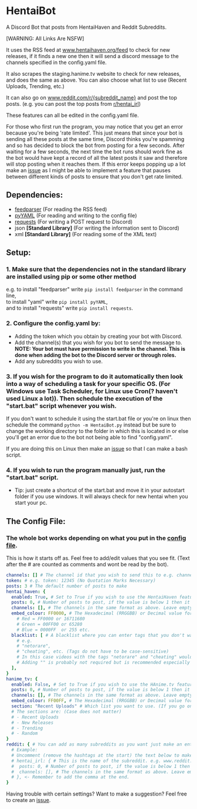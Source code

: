 # HentaiBot
 A Discord Bot that posts from HentaiHaven and Reddit Subreddits.

\[WARNING: All Links Are NSFW]

It uses the RSS feed at www.hentaihaven.org/feed to check for new releases, if it finds a new one then it will send a discord message to the channels specified in the config.yaml file.

It also scrapes the staging.hanime.tv website to check for new releases, and does the same as above. You can also choose what list to use (Recent Uploads, Trending, etc.)

It can also go on www.reddit.com/r/{subreddit_name} and post the top posts. (e.g. you can post the top posts from [r/hentai_irl](https://www.reddit.com/r/hentai_irl))

These features can all be edited in the config.yaml file.

For those who first run the program, you may notice that you get an error because you're being 'rate limited'. This just means that since your bot is sending all these posts at the same time, Discord thinks you're spamming and so has decided to block the bot from posting for a few seconds. After waiting for a few seconds, the next time the bot runs should work fine as the bot would have kept a record of all the latest posts it saw and therefore will stop posting when it reaches them.
If this error keeps popping up a lot make an [issue](https://github.com/HiruNya/HentaiBot/issues) as I might be able to implement a feature that pauses between different kinds of posts to ensure that you don't get rate limited.

## Dependencies:
- [feedparser](https://github.com/kurtmckee/feedparser)  (For reading the RSS feed)
- [pyYAML](https://github.com/yaml/pyyaml)  (For reading and writing to the config file)
- [requests](http://python-requests.org)  (For writing a POST request to Discord)
- json <b>\[Standard Library]</b>  (For writing the information sent to Discord)
- xml <b>\[Standard Library]</b>  (For reading some of the XML text)

## Setup:
### 1. Make sure that the dependencies not in the standard library are installed using <b>pip</b> or some other method<br>
e.g.
  to install "feedparser" write ```pip install feedparser``` in the command line,<br>
  to install "yaml" write ```pip install pyYAML```,<br>
  and to install "requests" write ```pip install requests```.<p>
### 2. Configure the config.yaml by:
  * Adding the token which you obtain by creating your bot with Discord.
  * Add the channel(s) that you wish for you bot to send the message to.
    <b>NOTE: Your bot must have permission to write in the channel. This is done when adding the bot to the Discord server or through roles.</b>
  * Add any subreddits you wish to use.<p>
### 3. If you wish for the program to do it automatically then look into a way of scheduling a task for your specific OS. (For Windows use Task Scheduler, for Linux use Cron(? haven't used Linux a lot)). Then schedule the execution of the "start.bat" script whenever you wish.<p>
If you don't want to schedule it using the start.bat file or you're on linux then schedule the command ``python -m HentaiBot.py`` instead but be sure to change the working directory to the folder in which this is located in or else you'll get an error due to the bot not being able to find "config.yaml".
 
If you are doing this on Linux then make an [issue](https://github.com/HiruNya/HentaiBot/issues) so that I can make a bash script.
### 4. If you wish to run the program manually just, run the "start.bat" script.
- Tip: just create a shortcut of the start.bat and move it in your autostart folder if you use windows. It will always check for new hentai when you start your pc.

## The Config File:
### The whole bot works depending on what you put in the [config file](https://github.com/HiruNya/HentaiBot/blob/master/config.yaml).
This is how it starts off as. Feel free to add/edit values that you see fit.
(Text after the # are counted as comments and wont be read by the bot).
```yaml
channels: [] # The channel id that you wish to send this to e.g. channels: ['12345', '64789'] (Quotation Marks Necessary)
token: # e.g. token: 12345 (No Quotation Marks Necessary)
posts: 3 # The default number of posts to make
hentai_haven: {
  enabled: True, # Set to True if you wish to use the HentaiHaven feature
  posts: 0, # Number of posts to post, if the value is below 1 then it will use the default post number
  channels: [], # The channels in the same format as above. Leave empty if you wish to use the same channels.
  embed_colour: FF0000, # The Hexadecimal (RRGGBB) or Decimal value for the embed colour of the post. (Red by default)
    # Red = FF0000 or 16711680
    # Green = 00FF00 or 65280
    # Blue = 0000FF  or 255 etc.
  blacklist: [ # A blacklist where you can enter tags that you don't want to appear
    # e.g.
    # "netorare",
    # "cheating", etc. (Tags do not have to be case-sensitive)
    # In this case videos with the tags "netorare" and "cheating" would not be posted.
    # Adding "" is probably not required but is recommended especially if you want to block a tag like "Big Boobs", which has a space in the middle.
  ],
}
hanime_tv: {
  enabled: False, # Set to True if you wish to use the HAnime.tv feature
  posts: 0, # Number of posts to post, if the value is below 1 then it will use the default post number
  channels: [], # The channels in the same format as above. Leave empty if you wish to use the same channels.
  embed_colour: FF00FF, # The Hexadecimal (RRGGBB) or Decimal value for the embed colour of the post. (Purple by default)
  section: "Recent Uploads" # Which list you want to use. (If you go on the site, you will see multiple lists.)
  # The sections are: (Case does not matter)
  # - Recent Uploads
  # - New Releases
  # - Trending
  # - Random
}
reddit: { # You can add as many subreddits as you want just make an entry using the template below.  
  # Example:
  # Uncomment (remove the hashtags at the start) the text below to make the bot post reddit.com/r/hentai_irl posts
  # hentai_irl: { # This is the name of the subreddit. e.g. www.reddit.com/r/{subreddit_name}
  #  posts: 0, # Number of posts to post, if the value is below 1 then it will use the default post number
  #  channels: [], # The channels in the same format as above. Leave empty if you wish to use the same channels.
  # }, <- Remember to add the comma at the end.
}
```
Having trouble with certain settings? Want to make a suggestion? Feel free to create an [issue](https://github.com/HiruNya/HentaiBot/issues).
